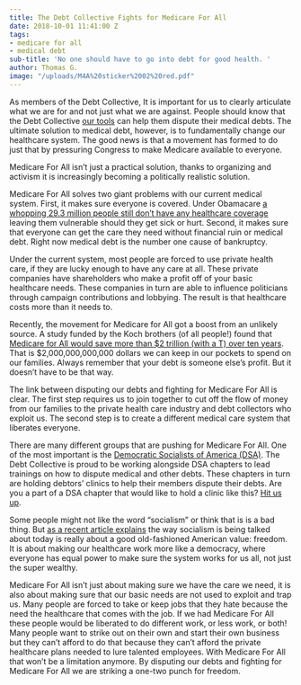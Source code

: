 ```yaml
---
title: The Debt Collective Fights for Medicare For All
date: 2018-10-01 11:41:00 Z
tags:
- medicare for all
- medical debt
sub-title: 'No one should have to go into debt for good health. '
author: Thomas G.
image: "/uploads/M4A%20sticker%2002%20red.pdf"
---
```


As members of the Debt Collective, It is important for us to clearly articulate what we are for and not just what we are against. People should know that the Debt Collective [our tools](https://debtcollective.org/dispute-tools) can help them dispute their medical debts. The ultimate solution to medical debt, however, is to fundamentally change our healthcare system. The good news is that a movement has formed to do just that by pressuring Congress to make Medicare available to everyone. 

Medicare For All isn’t just a practical solution, thanks to organizing and activism it is increasingly becoming a politically realistic solution.

Medicare For All solves two giant problems with our current medical system. First, it makes sure everyone is covered. Under Obamacare [a whopping 29.3 million people still don’t have any healthcare coverage](https://www.cdc.gov/nchs/fastats/health-insurance.htm) leaving them vulnerable should they get sick or hurt. Second, it makes sure that everyone can get the care they need without financial ruin or medical debt. Right now medical debt is the number one cause of bankruptcy.

Under the current system, most people are forced to use private health care, if they are lucky enough to have any care at all. These private companies have shareholders who make a profit off of your basic healthcare needs. These companies in turn are able to influence politicians through campaign contributions and lobbying. The result is that healthcare costs more than it needs to.

Recently, the movement for Medicare for All got a boost from an unlikely source. A study funded by the Koch brothers (of all people!) found that [Medicare for All would save more than $2 trillion (with a T) over ten years](https://thinkprogress.org/mercatis-medicare-for-all-study-0a8681353316/). That is $2,000,000,000,000 dollars we can keep in our pockets to spend on our families. Always remember that your debt is someone else’s profit. But it doesn’t have to be that way.

The link between disputing our debts and fighting for Medicare For All is clear. The first step requires us to join together to cut off the flow of money from our families to the private health care industry and debt collectors who exploit us. The second step is to create a different medical care system that liberates everyone.

There are many different groups that are pushing for Medicare For All. One of the most important is the [Democratic Socialists of America (DSA)](https://www.dsausa.org/). The Debt Collective is proud to be working alongside DSA chapters to lead trainings on how to dispute medical and other debts. These chapters in turn are holding debtors’ clinics to help their members dispute their debts. Are you a part of a DSA chapter that would like to hold a clinic like this? [Hit us up](https://debtcollective.org/contact).

Some people might not like the word “socialism” or think that is is a bad thing. But [as a recent article explains](https://www.nytimes.com/2018/08/24/opinion/sunday/what-socialism-looks-like-in-2018.html?rref=collection%2Fsectioncollection%2Fsunday&action=click&contentCollection=sunday&region=stream&module=stream_unit&version=latest&contentPlacement=4&pgtype=sectionfront) the way socialism is being talked about today is really about a good old-fashioned American value: freedom. It is about making our healthcare work more like a democracy, where everyone has equal power to make sure the system works for us all, not just the super wealthy.

Medicare For All isn’t just about making sure we have the care we need, it is also about making sure that our basic needs are not used to exploit and trap us. Many people are forced to take or keep jobs that they hate because the need the healthcare that comes with the job. If we had Medicare For All these people would be liberated to do different work, or less work, or both! Many people want to strike out on their own and start their own business but they can’t afford to do that because they can’t afford the private healthcare plans needed to lure talented employees. With Medicare For All that won’t be a limitation anymore. By disputing our debts and fighting for Medicare For All we are striking a one-two punch for freedom.
